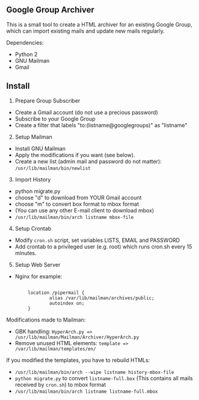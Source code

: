 Google Group Archiver
---------------------

This is a small tool to create a HTML archiver for an existing Google Group, which can import existing mails and update new mails regularly.

Dependencies:
  * Python 2
  * GNU Mailman
  * Gmail

Install
-------

1. Prepare Group Subscriber
  * Create a Gmail account (do not use a precious password)
  * Subscribe to your Google Group
  * Create a filter that labels "to:(listname@googlegroups)" as "listname"

2. Setup Mailman
  * Install GNU Mailman
  * Apply the modifications if you want (see below).
  * Create a new list (admin mail and password do not matter):
    `/usr/lib/mailman/bin/newlist`

3. Import History
  * python migrate.py
  * choose "d" to download from YOUR Gmail account
  * choose "m" to convert box format to mbox format
  * (You can use any other E-mail client to download mbox)
  * `/usr/lib/mailman/bin/arch listname mbox-file`

4. Setup Crontab
  * Modify `cron.sh` script, set variables LISTS, EMAIL and PASSWORD
  * Add crontab to a privileged user (e.g. root) which runs cron.sh every 15 minutes.

5. Setup Web Server
  * Nginx for example:
<code>
        location /pipermail {
                alias /var/lib/mailman/archives/public;
                autoindex on;
        }
</code>


Modifications made to Mailman:
  * GBK handling:
    <code>HyperArch.py => /usr/lib/mailman/Mailman/Archiver/HyperArch.py</code>
  * Remove unused HTML elements:
    <code>template => /var/lib/mailman/templates/en/</code>

If you modified the templates, you have to rebuild HTMLs:
  * `/usr/lib/mailman/bin/arch --wipe listname history-mbox-file`
  * `python migrate.py` to convert `listname-full.box` (This contains all mails received by `cron.sh`) to mbox format
  * `/usr/lib/mailman/bin/arch listname listname-full.mbox`
